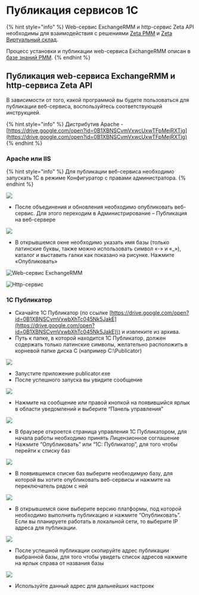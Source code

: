 # Публикация сервисов 1С

{% hint style="info" %}
Web-сервис ExchangeRMM и http-сервис Zeta API необходимы для взаимодействия с решениями [Zeta РММ](https://www.zetasoft.ru/products-zeta-rmm/) и [Zeta Виртуальный склад](https://www.zetasoft.ru/products-zeta-vs/).

Процесс установки и публикации web-сервиса ExchangeRMM описан в [базе знаний РММ](https://help-rmm.zetasoft.ru/ustanovka/izmenenie-osnovnoi-1s).
{% endhint %}

## Публикация web-сервиса ExchangeRMM и http-сервиса Zeta API <a id="publikaciya-veb-servisa"></a>

В зависимости от того, какой программой вы будете пользоваться для публикации веб-сервиса, воспользуйтесь соответствующей инструкцией.

{% hint style="info" %}
Дистрибутив Apache - [https://drive.google.com/open?id=0B1XBNSCvmVxwcUxwTFpMejRXTjg](https://drive.google.com/open?id=0B1XBNSCvmVxwcUxwTFpMejRXTjg)​
{% endhint %}

### Apache или IIS <a id="apache-ili-iis"></a>

{% hint style="info" %}
Для публикации веб-сервиса необходимо запускать 1С в режиме Конфигуратор с правами администратора.
{% endhint %}

![](../.gitbook/assets/image%20%28353%29.png)

* После объединения и обновления необходимо опубликовать веб-сервис. Для этого переходим в Администрирование – Публикация на веб-сервере

![](../.gitbook/assets/image%20%28203%29.png)

*  В открывшемся окне необходимо указать имя базы \(только латинские буквы, также можно использовать символ «-» и «\_»\), каталог и выставить галки как показано на рисунке. Нажмите «Опубликовать»

![Web-&#x441;&#x435;&#x440;&#x432;&#x438;&#x441; ExchangeRMM](../.gitbook/assets/image%20%28122%29.png)

![Http-&#x441;&#x435;&#x440;&#x432;&#x438;&#x441;](../.gitbook/assets/image%20%2871%29.png)



### 1С Публикатор <a id="1s-publikator"></a>

* Скачайте 1С Публикатор \(по ссылке [https://drive.google.com/open?id=0B1XBNSCvmVxwbXhTc045Nk5JakE](https://drive.google.com/open?id=0B1XBNSCvmVxwbXhTc045Nk5JakE)\) и извлеките из архива.
* Путь к папке, в которой находится 1С Публикатор, должен содержать только латинские символы, желательно расположить в корневой папке диска С \(например C:\Publicator\)

![](../.gitbook/assets/image%20%28355%29.png)

* Запустите приложение publicator.exe
* После успешного запуска вы увидите сообщение

![](../.gitbook/assets/image.png)

* Нажмите на сообщение или правой кнопкой на появившийся ярлык в области уведомлений и выберите “Панель управления”

![](../.gitbook/assets/image%20%2896%29.png)

* В браузере откроется страница управления 1С Публикатором, для начала работы необходимо принять Лицензионное соглашение
* Нажмите “Опубликовать” или “1С: Публикатор”, для того чтобы перейти к списку баз

![](../.gitbook/assets/image%20%28325%29.png)

* В появившемся списке баз выберите необходимую базу, для которой вы хотите опубликовать веб-сервисы и нажмите на переключатель рядом с ней

![](../.gitbook/assets/image%20%28119%29.png)

* В открывшемся окне выберите версию платформы, под которой необходимо выполнить публикацию и нажмите “Опубликовать”. Если вы планируете работать в локальной сети, то выберите IP адреса для публикации.

![](../.gitbook/assets/image%20%28209%29.png)

* После успешной публикации скопируйте адрес публикации выбранной базы, для того чтобы увидеть список адресов нажмите на ярлык справа от названия базы

![](../.gitbook/assets/image%20%28231%29.png)

* Используйте данный адрес для дальнейших настроек

